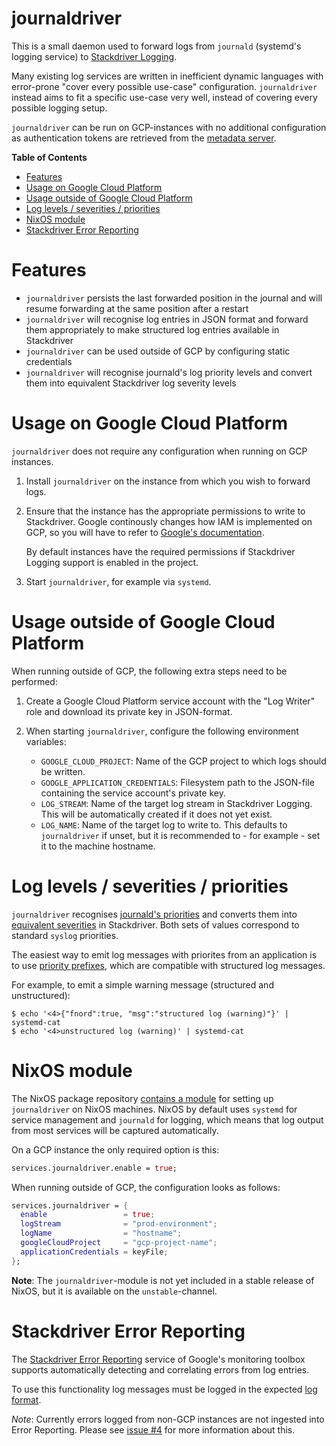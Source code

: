 journaldriver
=============

This is a small daemon used to forward logs from `journald` (systemd's
logging service) to [Stackdriver Logging][].

Many existing log services are written in inefficient dynamic
languages with error-prone "cover every possible use-case"
configuration. `journaldriver` instead aims to fit a specific use-case
very well, instead of covering every possible logging setup.

`journaldriver` can be run on GCP-instances with no additional
configuration as authentication tokens are retrieved from the
[metadata server][].

<!-- markdown-toc start - Don't edit this section. Run M-x markdown-toc-refresh-toc -->
**Table of Contents**

- [Features](#features)
- [Usage on Google Cloud Platform](#usage-on-google-cloud-platform)
- [Usage outside of Google Cloud Platform](#usage-outside-of-google-cloud-platform)
- [Log levels / severities / priorities](#log-levels--severities--priorities)
- [NixOS module](#nixos-module)
- [Stackdriver Error Reporting](#stackdriver-error-reporting)

<!-- markdown-toc end -->

# Features

* `journaldriver` persists the last forwarded position in the journal
  and will resume forwarding at the same position after a restart
* `journaldriver` will recognise log entries in JSON format and
  forward them appropriately to make structured log entries available
  in Stackdriver
* `journaldriver` can be used outside of GCP by configuring static
  credentials
* `journaldriver` will recognise journald's log priority levels and
  convert them into equivalent Stackdriver log severity levels

# Usage on Google Cloud Platform

`journaldriver` does not require any configuration when running on GCP
instances.

1. Install `journaldriver` on the instance from which you wish to
   forward logs.

2. Ensure that the instance has the appropriate permissions to write
   to Stackdriver. Google continously changes how IAM is implemented
   on GCP, so you will have to refer to [Google's documentation][].

   By default instances have the required permissions if Stackdriver
   Logging support is enabled in the project.

3. Start `journaldriver`, for example via `systemd`.

# Usage outside of Google Cloud Platform

When running outside of GCP, the following extra steps need to be
performed:

1. Create a Google Cloud Platform service account with the "Log
   Writer" role and download its private key in JSON-format.
2. When starting `journaldriver`, configure the following environment
   variables:

   * `GOOGLE_CLOUD_PROJECT`: Name of the GCP project to which logs
     should be written.
   * `GOOGLE_APPLICATION_CREDENTIALS`: Filesystem path to the
     JSON-file containing the service account's private key.
   * `LOG_STREAM`: Name of the target log stream in Stackdriver Logging.
     This will be automatically created if it does not yet exist.
   * `LOG_NAME`: Name of the target log to write to. This defaults to
     `journaldriver` if unset, but it is recommended to - for
     example - set it to the machine hostname.

# Log levels / severities / priorities

`journaldriver` recognises [journald's priorities][] and converts them
into [equivalent severities][] in Stackdriver. Both sets of values
correspond to standard `syslog` priorities.

The easiest way to emit log messages with priorites from an
application is to use [priority prefixes][], which are compatible with
structured log messages.

For example, to emit a simple warning message (structured and
unstructured):

```
$ echo '<4>{"fnord":true, "msg":"structured log (warning)"}' | systemd-cat
$ echo '<4>unstructured log (warning)' | systemd-cat
```

# NixOS module

The NixOS package repository [contains a module][] for setting up
`journaldriver` on NixOS machines. NixOS by default uses `systemd` for
service management and `journald` for logging, which means that log
output from most services will be captured automatically.

On a GCP instance the only required option is this:

```nix
services.journaldriver.enable = true;
```

When running outside of GCP, the configuration looks as follows:

```nix
services.journaldriver = {
  enable                 = true;
  logStream              = "prod-environment";
  logName                = "hostname";
  googleCloudProject     = "gcp-project-name";
  applicationCredentials = keyFile;
};
```

**Note**: The `journaldriver`-module is not yet included in a stable
release of NixOS, but it is available on the `unstable`-channel.

# Stackdriver Error Reporting

The [Stackdriver Error Reporting][] service of Google's monitoring
toolbox supports automatically detecting and correlating errors from
log entries.

To use this functionality log messages must be logged in the expected
[log format][].

*Note*: Currently errors logged from non-GCP instances are not
ingested into Error Reporting. Please see [issue #4][] for more
information about this.

[Stackdriver Logging]: https://cloud.google.com/logging/
[metadata server]: https://cloud.google.com/compute/docs/storing-retrieving-metadata
[Google's documentation]: https://cloud.google.com/logging/docs/access-control
[NixOS]: https://nixos.org/
[contains a module]: https://github.com/NixOS/nixpkgs/pull/42134
[journald's priorities]: http://0pointer.de/public/systemd-man/sd-daemon.html
[equivalent severities]: https://cloud.google.com/logging/docs/reference/v2/rest/v2/LogEntry#logseverity
[priority prefixes]: http://0pointer.de/public/systemd-man/sd-daemon.html
[Stackdriver Error Reporting]: https://cloud.google.com/error-reporting/
[log format]: https://cloud.google.com/error-reporting/docs/formatting-error-messages
[issue #4]: https://github.com/tazjin/journaldriver/issues/4
